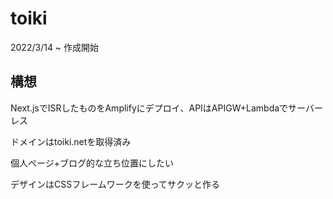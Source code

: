 # toiki
2022/3/14 ~ 作成開始

## 構想
Next.jsでISRしたものをAmplifyにデプロイ、APIはAPIGW+Lambdaでサーバーレス

ドメインはtoiki.netを取得済み

個人ページ+ブログ的な立ち位置にしたい

デザインはCSSフレームワークを使ってサクッと作る
